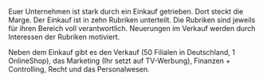 Euer Unternehmen ist stark durch ein Einkauf getrieben. Dort steckt die Marge. Der Einkauf ist in zehn Rubriken unterteilt. Die Rubriken sind jeweils für ihren Bereich voll verantwortlich. Neuerungen im Verkauf werden durch Interessen der Rubriken motiviert.

Neben dem Einkauf gibt es den Verkauf (50 Filialen in Deutschland, 1 OnlineShop), das Marketing (Ihr setzt auf TV-Werbung), Finanzen + Controlling, Recht und das Personalwesen.
